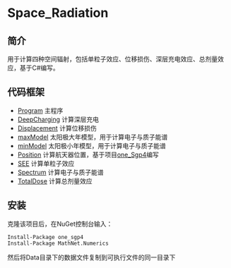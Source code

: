 # Space_Radiation  
## 简介
用于计算四种空间辐射，包括单粒子效应、位移损伤、深层充电效应、总剂量效应，基于C#编写。

## 代码框架
* [Program](./Space_Radiation/Program.cs)  主程序
* [DeepCharging](./Space_Radiation/DeepCharging.cs) 计算深层充电
* [Displacement](./Space_Radiation/Displacement.cs) 计算位移损伤
* [maxModel](./Space_Radiation/maxModel.cs) 太阳极大年模型，用于计算电子与质子能谱
* [minModel](./Space_Radiation/minModel.cs) 太阳极小年模型，用于计算电子与质子能谱
* [Position](./Space_Radiation/Position.cs) 计算航天器位置，基于项目[one_Sgp4](https://github.com/1manprojects/one_Sgp4)编写
* [SEE](./Space_Radiation/SEE.cs) 计算单粒子效应
* [Spectrum](./Space_Radiation/Spectrum.cs) 计算电子与质子能谱
* [TotalDose](./Space_Radiation/TotalDose.cs) 计算总剂量效应

## 安装
克隆该项目后，在NuGet控制台输入：

    Install-Package one_sgp4   
    Install-Package MathNet.Numerics 

然后将Data目录下的数据文件复制到可执行文件的同一目录下
